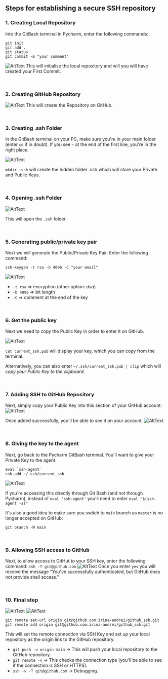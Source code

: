 ## Steps for establishing a secure SSH repository

### 1. Creating Local Repository
Into the GitBash terminal in Pycharm, enter the following commands:
```
git init
git add .
git status
git commit -m "your comment"
```
![AltText](/Images/creating_local_repo.png)
This will initialise the local repository and will you will have created your First Commit.

<br>

### 2. Creating GitHub Repository
![AltText](/Images/creating_github_repo.png)
This will create the Repository on GitHub. 

<br>

### 3. Creating .ssh Folder
In the GitBash terminal on your PC, make sure you're in your main folder (enter `cd` if in doubt). If you see `~` at the end of the first line, you're in the right place.

![AltText](/Images/create_ssh_folder.png)

`mkdir .ssh` will create the hidden folder .ssh which will store your Private and Public Keys.

<br>

### 4. Opening .ssh Folder
![AltText](Images/opening_ssh_folder.png)

This will open the `.ssh` folder.

<br>

### 5. Generating public/private key pair
Next we will generate the Public/Private Key Pair. Enter the following command:
```
ssh-keygen -t rsa -b 4096 -C "your email"
```
![AltText](Images/generating_public_private_key_pair.png)

- `-t rsa` => encryption (other option: *dsa*)
- `-b 4096` => bit length
- `-C` => comment at the end of the key

<br>

### 6. Get the public key
Next we need to copy the Public Key in order to enter it on GitHub.

![AltText](Images/getting_public_key.png)

`cat current_ssh.pub` will display your key, which you can copy from the terminal.

Alternatively, you can also enter `~/.ssh/current_ssh.pub | clip` which will *copy your Public Key to the clipboard*.

<br>

### 7. Adding SSH to GitHub Repository
Next, simply copy your Public Key into this section of your GitHub account:
![AltText](Images/adding_ssh_to_github.png)

Once added successfully, you'll be able to see it on your account.
![AltText](Images/ssh_on_github.png)

<br>

### 8. Giving the key to the agent
Next, go back to the Pycharm GitBash terminal. You'll want to give your Private Key to the agent.

```
eval `ssh-agent`
ssh-add ~/.ssh/current_ssh
```
![AltText](Images/giving_the_key_to_the_agent.png)

If you're accessing this directly through Git Bash (and not through Pycharm), instead of `eval 'ssh-agent'` you'll need to enter `eval "$(ssh-agent -s)"`

It's also a good idea to make sure you switch to `main` branch as `master` is no longer accepted on GitHub:

`git branch -M main`

<br>

### 9. Allowing SSH access to GitHub
Next, to allow access to GitHut to your SSH key, enter the following command:
`ssh -T git@github.com`
![AltText](Images/successful_auth.png)
Once you enter `yes` you will receive the message "You've successfully authenticated, but GitHub does not provide shell access."

<br>

### 10. Final step
![AltText](Images/add_origin.png)
![AltText](Images/adding_ssh.png)

```
git remote set-url origin git@github.com:irina-andrei/github_ssh.git
git remote add origin git@github.com:irina-andrei/github_ssh.git
```
This will set the remote connection via SSH Key and set up your local repository as the origin link to the GitHub repository.

- `git push -u origin main` -> This will push your local repository to the GitHub repository.
- `git remote -v` -> This checks the connection type (you'll be able to see if the connection is SSH or HTTPS).
- `ssh -v -T git@github.com` -> Debugging.